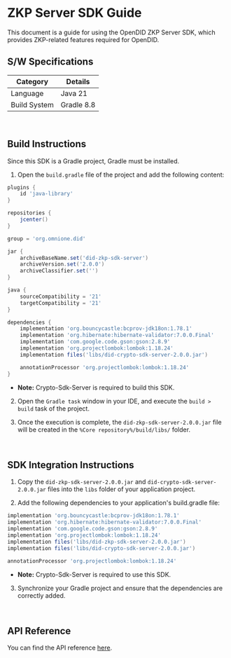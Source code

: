 # ZKP Server SDK Guide

This document is a guide for using the OpenDID ZKP Server SDK, which provides ZKP-related features required for OpenDID.

## S/W Specifications

| Category     | Details    |
| ------------ | ---------- |
| Language     | Java 21    |
| Build System | Gradle 8.8 |

<br>

## Build Instructions

Since this SDK is a Gradle project, Gradle must be installed.

1. Open the `build.gradle` file of the project and add the following content:

```groovy
plugins {
    id 'java-library'
}

repositories {
    jcenter()
}

group = 'org.omnione.did'

jar {
    archiveBaseName.set('did-zkp-sdk-server')
    archiveVersion.set('2.0.0')
    archiveClassifier.set('')
}

java {
    sourceCompatibility = '21'
    targetCompatibility = '21'
}

dependencies {
    implementation 'org.bouncycastle:bcprov-jdk18on:1.78.1'
    implementation 'org.hibernate:hibernate-validator:7.0.0.Final'
    implementation 'com.google.code.gson:gson:2.8.9'
    implementation 'org.projectlombok:lombok:1.18.24'
    implementation files('libs/did-crypto-sdk-server-2.0.0.jar')

    annotationProcessor 'org.projectlombok:lombok:1.18.24'
}
```

* **Note:** Crypto-Sdk-Server is required to build this SDK.

2. Open the `Gradle task` window in your IDE, and execute the `build > build` task of the project.

3. Once the execution is complete, the `did-zkp-sdk-server-2.0.0.jar` file will be created in the `%Core repository%/build/libs/` folder.

<br>

## SDK Integration Instructions

1. Copy the `did-zkp-sdk-server-2.0.0.jar` and `did-crypto-sdk-server-2.0.0.jar` files into the `libs` folder of your application project.

2. Add the following dependencies to your application's build.gradle file:

```groovy
implementation 'org.bouncycastle:bcprov-jdk18on:1.78.1'
implementation 'org.hibernate:hibernate-validator:7.0.0.Final'
implementation 'com.google.code.gson:gson:2.8.9'
implementation 'org.projectlombok:lombok:1.18.24'
implementation files('libs/did-zkp-sdk-server-2.0.0.jar')
implementation files('libs/did-crypto-sdk-server-2.0.0.jar')

annotationProcessor 'org.projectlombok:lombok:1.18.24'
```

* **Note:** Crypto-Sdk-Server is required to use this SDK.

3. Synchronize your Gradle project and ensure that the dependencies are correctly added.

<br>

## API Reference

You can find the API reference [here](../../docs/ZKP_SDK_SERVER_API.md).
